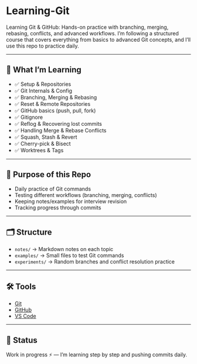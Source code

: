 # Learning-Git
Learning Git &amp; GitHub: Hands-on practice with branching, merging, rebasing, conflicts, and advanced workflows.
I’m following a structured course that covers everything from basics to advanced Git concepts, and I’ll use this repo to practice daily.

---

## 📌 What I’m Learning

- ✅ Setup & Repositories  
- ✅ Git Internals & Config  
- ✅ Branching, Merging & Rebasing  
- ✅ Reset & Remote Repositories  
- ✅ GitHub basics (push, pull, fork)  
- ✅ Gitignore  
- ✅ Reflog & Recovering lost commits  
- ✅ Handling Merge & Rebase Conflicts  
- ✅ Squash, Stash & Revert  
- ✅ Cherry-pick & Bisect  
- ✅ Worktrees & Tags  

---

## 🎯 Purpose of this Repo
- Daily practice of Git commands  
- Testing different workflows (branching, merging, conflicts)  
- Keeping notes/examples for interview revision  
- Tracking progress through commits  

---

## 🗂️ Structure
- `notes/` → Markdown notes on each topic  
- `examples/` → Small files to test Git commands  
- `experiments/` → Random branches and conflict resolution practice  

---

## 🛠️ Tools
- [Git](https://git-scm.com/)  
- [GitHub](https://github.com/)  
- [VS Code](https://code.visualstudio.com/)  

---

## 🚧 Status
Work in progress ⚡ — I’m learning step by step and pushing commits daily.

